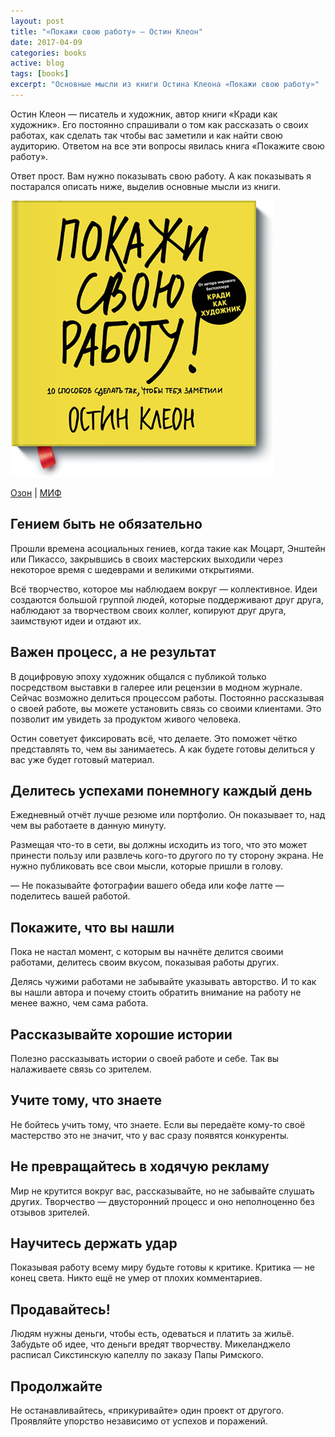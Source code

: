 ```yaml
---
layout: post
title: "«Покажи свою работу» — Остин Клеон"
date: 2017-04-09
categories: books
active: blog
tags: [books]
excerpt: "Основные мысли из книги Остина Клеона «Покажи свою работу»"
---
```


<div class="row">
<p class="col-md-7">
	Остин Клеон — писатель и художник, автор книги «Кради как художник». Его постоянно спрашивали о том как рассказать о своих работах, как сделать так чтобы вас заметили и как найти свою аудиторию. Ответом на все эти вопросы явилась книга «Покажите свою работу».
</p>
<p class="col-md-7">
	Ответ прост. Вам нужно показывать свою работу. А как показывать я постарался описать ниже, выделив основные мысли из книги.
</p>
<p class="col-md-8">
	<img src="/images/show-your-work.png" alt="image">
</p>
<p class="col-md-7">
	<a href="https://www.ozon.ru/context/detail/id/27596747/">Озон</a> | <a href="https://www.mann-ivanov-ferber.ru/books/pokaji_svoju_rabotu/">МИФ</a>
</p>
<h2 class="col-md-7">Гением быть не обязательно</h2>
<p class="col-md-7">
	Прошли времена асоциальных гениев, когда такие как Моцарт, Энштейн или Пикассо, закрывшись в своих мастерских выходили через некоторое время с шедеврами и великими открытиями.
</p>
<p class="col-md-7">
	Всё творчество, которое мы наблюдаем вокруг — коллективное. Идеи создаются большой группой людей, которые поддерживают друг друга, наблюдают за творчеством своих коллег, копируют друг друга, заимствуют идеи и отдают их.
</p>
<h2 class="col-md-7">
	Важен процесс, а не результат
</h2>
<p class="col-md-7">
	В доцифровую эпоху художник общался с публикой только посредством выставки в галерее или рецензии в модном журнале. Сейчас возможно делиться процессом работы. Постоянно рассказывая о своей работе, вы можете установить связь со своими клиентами. Это позволит им увидеть за продуктом живого человека.
</p>
<p class="col-md-7">
	Остин советует фиксировать всё, что делаете. Это поможет чётко представлять то, чем вы занимаетесь. А как будете готовы делиться у вас уже будет готовый материал.
</p>
<h2 class="col-md-7">
	Делитесь успехами понемногу каждый день
</h2>
<p class="col-md-7">
	Ежедневный отчёт лучше резюме или портфолио. Он показывает то, над чем вы работаете в данную минуту.
</p>
<p class="col-md-7">
	Размещая что-то в сети, вы должны исходить из того, что это может принести пользу или развлечь кого-то другого по ту сторону экрана. Не нужно публиковать все свои мысли, которые пришли в голову.
</p>
<p class="col-md-6 quote">
	— Не показывайте фотографии вашего обеда или кофе латте — поделитесь вашей работой.
</p>
<h2 class="col-md-7">
	Покажите, что вы нашли
</h2>
<p class="col-md-7">
	Пока не настал момент, с которым вы начнёте делится своими работами, делитесь своим вкусом, показывая работы других.
</p>
<p class="col-md-7">
	Делясь чужими работами не забывайте указывать авторство. И то как вы нашли автора и почему стоить обратить внимание на работу не менее важно, чем сама работа.
</p>
<h2 class="col-md-7">
	Рассказывайте хорошие истории
</h2>
<p class="col-md-7">
	Полезно рассказывать истории о своей работе и себе. Так вы налаживаете связь со зрителем.
</p>
<h2 class="col-md-7">
	Учите тому, что знаете
</h2>
<p class="col-md-7">
	Не бойтесь учить тому, что знаете. Если вы передаёте кому-то своё мастерство это не значит, что у вас сразу появятся конкуренты.
</p>
<h2 class="col-md-7">
	Не превращайтесь в ходячую рекламу
</h2>
<p class="col-md-7">
	Мир не крутится вокруг вас, рассказывайте, но не забывайте слушать других. Творчество —  двусторонний процесс и оно неполноценно без отзывов зрителей.
</p>
<h2 class="col-md-7">
	Научитесь держать удар
</h2>
<p class="col-md-7">
	Показывая работу всему миру будьте готовы к критике. Критика — не конец света. Никто ещё не умер от плохих комментариев.
</p>
<h2 class="col-md-7">
	Продавайтесь!
</h2>
<p class="col-md-7">
	Людям нужны деньги, чтобы есть, одеваться и платить за жильё. Забудьте об идее, что деньги вредят творчеству. Микеланджело расписал Сикстинскую капеллу по заказу Папы Римского.
</p>
<h2 class="col-md-7">
	Продолжайте
</h2>
<p class="col-md-7">
	Не останавливайтесь, «прикуривайте» один проект от другого. Проявляйте упорство независимо от успехов и поражений.
</p>
</div>
